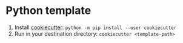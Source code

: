 # Python template

1. Install [cookiecutter](https://github.com/cookiecutter/cookiecutter): `python -m pip install --user cookiecutter`
2. Run in your destination directory: `cookiecutter <template-path>`
